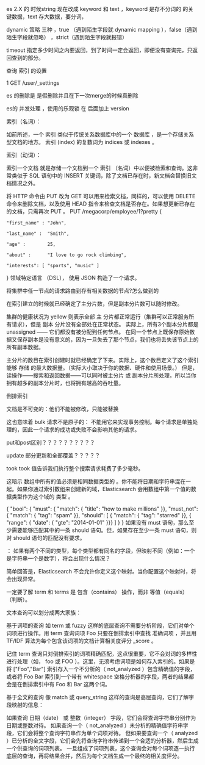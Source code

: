 es 2.X  的 时候string 现在改成  keyword 和 text ，keyword 是存不分词的 的关键数据，text 存大数据，要分词，

dynamic 策略 三种 ，true （遇到陌生字段就 dynamic mapping ），false（遇到陌生字段就忽略） ，strict（遇到陌生字段就报错）

timeout  指定多少时间之内要返回，到了时间一定会返回，即便没有查询完，只返回查到的部分。

查询 索引 的设置

1
GET /user/_settings

es  的删除是 是假删除并且在下一次merge的时候真删除

es的 并发处理 ，使用的乐观锁 在 后面加上 version

索引（名词）：

如前所述，一个 索引 类似于传统关系数据库中的一个 数据库 ，是一个存储关系型文档的地方。 索引 (index) 的复数词为 indices 或 indexes 。

索引（动词）：

索引一个文档 就是存储一个文档到一个 索引 （名词）中以便被检索和查询。这非常类似于 SQL 语句中的 INSERT 关键词，除了文档已存在时，新文档会替换旧文档情况之外。

将 HTTP 命令由 PUT 改为 GET 可以用来检索文档，同样的，可以使用 DELETE 命令来删除文档，以及使用 HEAD 指令来检查文档是否存在。如果想更新已存在的文档，只需再次 PUT 。
PUT /megacorp/employee/1?pretty
{

    "first_name" : "John",

    "last_name" :  "Smith",

    "age" :        25,

    "about" :      "I love to go rock climbing",

    "interests": [ "sports", "music" ]

}
领域特定语言 （DSL）， 使用 JSON 构造了一个请求。


将集群中任一节点的请求路由到存有相关数据的节点?怎么做到的

在索引建立的时候就已经确定了主分片数，但是副本分片数可以随时修改。

集群的健康状况为 yellow 则表示全部 主 分片都正常运行（集群可以正常服务所有请求），但是 副本 分片没有全部处在正常状态。 实际上，所有3个副本分片都是 unassigned —— 它们都没有被分配到任何节点。 在同一个节点上既保存原始数据又保存副本是没有意义的，因为一旦失去了那个节点，我们也将丢失该节点上的所有副本数据。

主分片的数目在索引创建时就已经确定了下来。实际上，这个数目定义了这个索引能够 存储 的最大数据量。（实际大小取决于你的数据、硬件和使用场景。） 但是，读操作——搜索和返回数据——可以同时被主分片 或 副本分片所处理，所以当你拥有越多的副本分片时，也将拥有越高的吞吐量。

倒排索引

文档是不可变的：他们不能被修改，只能被替换

这也意味着 bulk 请求不是原子的： 不能用它来实现事务控制。每个请求是单独处理的，因此一个请求的成功或失败不会影响其他的请求。

put和post区别？？？？？？？？？？

update 部分更新和全部覆盖？？？？？

took
took 值告诉我们执行整个搜索请求耗费了多少毫秒。


这暗示 数组中所有的值必须是相同数据类型的 。你不能将日期和字符串混在一起。如果你通过索引数组来创建新的域，Elasticsearch 会用数组中第一个值的数据类型作为这个域的 类型 。

{
    "bool": {
        "must":     { "match": { "title": "how to make millions" }},
        "must_not": { "match": { "tag":   "spam" }},
        "should": [
            { "match": { "tag": "starred" }},
            { "range": { "date": { "gte": "2014-01-01" }}}
        ]
    }
}
如果没有 must 语句，那么至少需要能够匹配其中的一条 should 语句。但，如果存在至少一条 must 语句，则对 should 语句的匹配没有要求。

： 如果有两个不同的类型，每个类型都有同名的字段，但映射不同（例如：一个是字符串一个是数字），将会出现什么情况？

简单回答是，Elasticsearch 不会允许你定义这个映射。当你配置这个映射时，将会出现异常。

一定要了解 term 和 terms 是 包含（contains） 操作，而非 等值（equals） （判断）。


文本查询可以划分成两大家族：

基于词项的查询
如 term 或 fuzzy 这样的底层查询不需要分析阶段，它们对单个词项进行操作。用 term 查询词项 Foo 只要在倒排索引中查找 准确词项 ，并且用 TF/IDF 算法为每个包含该词项的文档计算相关度评分 _score 。

记住 term 查询只对倒排索引的词项精确匹配，这点很重要，它不会对词的多样性进行处理（如， foo 或 FOO ）。这里，无须考虑词项是如何存入索引的。如果是将 ["Foo","Bar"] 索引存入一个不分析的（ not_analyzed ）包含精确值的字段，或者将 Foo Bar 索引到一个带有 whitespace 空格分析器的字段，两者的结果都会是在倒排索引中有 Foo 和 Bar 这两个词。

基于全文的查询
像 match 或 query_string 这样的查询是高层查询，它们了解字段映射的信息：

如果查询 日期（date） 或 整数（integer） 字段，它们会将查询字符串分别作为日期或整数对待。
如果查询一个（ not_analyzed ）未分析的精确值字符串字段，它们会将整个查询字符串作为单个词项对待。
但如果要查询一个（ analyzed ）已分析的全文字段，它们会先将查询字符串传递到一个合适的分析器，然后生成一个供查询的词项列表。
一旦组成了词项列表，这个查询会对每个词项逐一执行底层的查询，再将结果合并，然后为每个文档生成一个最终的相关度评分。